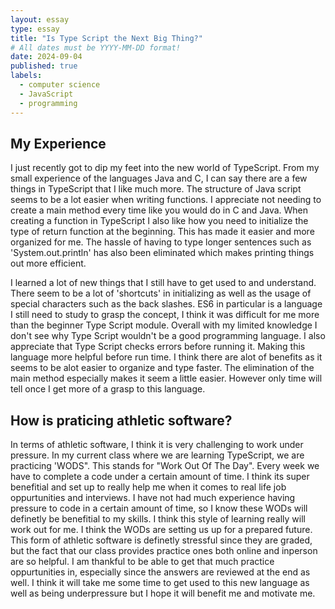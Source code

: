 ```yaml
---
layout: essay
type: essay
title: "Is Type Script the Next Big Thing?"
# All dates must be YYYY-MM-DD format!
date: 2024-09-04
published: true
labels:
  - computer science
  - JavaScript
  - programming
---
```

## My Experience

I just recently got to dip my feet into the new world of TypeScript. From my small experience of the languages Java and C, I can say there are a few things in TypeScript that I like much more. The structure of Java script seems to be a lot easier when writing functions. I appreciate not needing to create a main method every time like you would do in C and Java. When creating a function in TypeScript I also like how you need to initialize the type of return function at the beginning. This has made it easier and more organized for me. The hassle of having to type longer sentences such as 'System.out.println' has also been eliminated which makes printing things out more efficient. 

I learned a lot of new things that I still have to get used to and understand. There seem to be a lot of 'shortcuts' in initializing as well as the usage of special characters such as the back slashes. ES6 in particular is a language I still need to study to grasp the concept, I think it was difficult for me more than the beginner Type Script module. Overall with my limited knowledge I don't see why Type Script wouldn't be a good programming language. I also appreciate that Type Script checks errors before running it. Making this language more helpful before run time. I think there are alot of benefits as it seems to be alot easier to organize and type faster. The elimination of the main method especially makes it seem a little easier. However only time will tell once I get more of a grasp to this language.

## How is praticing athletic software?
In terms of athletic software, I think it is very challenging to work under pressure. In my current class where we are learning TypeScript, we are practicing 'WODS". This stands for "Work Out Of The Day". Every week we have to complete a code under a certain amount of time. I think its super benefitial and set up to really help me when it comes to real life job oppurtunities and interviews. I have not had much experience having pressure to code in a certain amount of time, so I know these WODs will definetly be benefitial to my skills. I think this style of learning really will work out for me. I think the WODs are setting us up for a prepared future. This form of athletic software is definetly stressful since they are graded, but the fact that our class provides practice ones both online and inperson are so helpful. I am thankful to be able to get that much practice oppurtunities in, especially since the answers are reviewed at the end as well. I think it will take me some time to get used to this new language as well as being underpressure but I hope it will benefit me and motivate me. 
